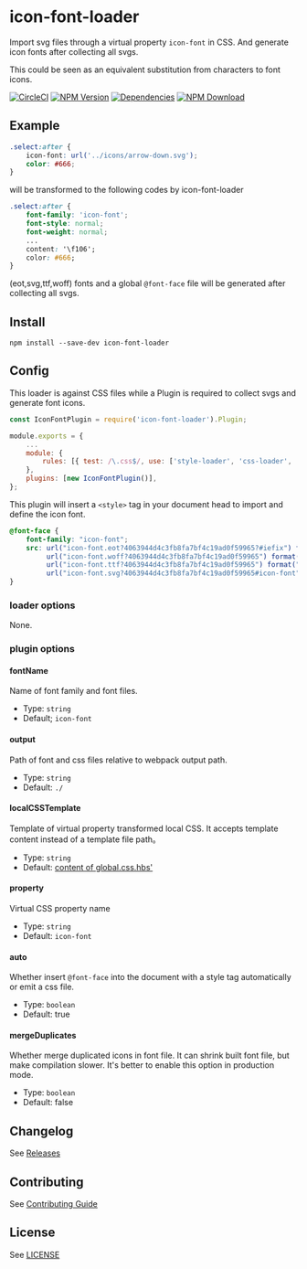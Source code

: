 # icon-font-loader

Import svg files through a virtual property `icon-font` in CSS. And generate icon fonts after collecting all svgs.

This could be seen as an equivalent substitution from characters to font icons.

[![CircleCI][circleci-img]][circleci-url]
[![NPM Version][npm-img]][npm-url]
[![Dependencies][david-img]][david-url]
[![NPM Download][download-img]][download-url]

[circleci-img]: https://img.shields.io/circleci/project/github/vusion/icon-font-loader.svg?style=flat-square
[circleci-url]: https://circleci.com/gh/vusion/icon-font-loader
[npm-img]: http://img.shields.io/npm/v/icon-font-loader.svg?style=flat-square
[npm-url]: http://npmjs.org/package/icon-font-loader
[david-img]: http://img.shields.io/david/vusion/icon-font-loader.svg?style=flat-square
[david-url]: https://david-dm.org/vusion/icon-font-loader
[download-img]: https://img.shields.io/npm/dm/icon-font-loader.svg?style=flat-square
[download-url]: https://npmjs.org/package/icon-font-loader

## Example

``` css
.select:after {
    icon-font: url('../icons/arrow-down.svg');
    color: #666;
}
```

will be transformed to the following codes by icon-font-loader

``` css
.select:after {
    font-family: 'icon-font';
    font-style: normal;
    font-weight: normal;
    ...
    content: '\f106';
    color: #666;
}
```

(eot,svg,ttf,woff) fonts and a global `@font-face` file will be generated after collecting all svgs.

## Install

``` shell
npm install --save-dev icon-font-loader
```

## Config

This loader is against CSS files while a Plugin is required to collect svgs and generate font icons.

```javascript
const IconFontPlugin = require('icon-font-loader').Plugin;

module.exports = {
    ...
    module: {
        rules: [{ test: /\.css$/, use: ['style-loader', 'css-loader', 'icon-font-loader'] }],
    },
    plugins: [new IconFontPlugin()],
};
```

This plugin will insert a `<style>` tag in your document head to import and define the icon font.

``` css
@font-face {
    font-family: "icon-font";
    src: url("icon-font.eot?4063944d4c3fb8fa7bf4c19ad0f59965?#iefix") format("embedded-opentype"),
         url("icon-font.woff?4063944d4c3fb8fa7bf4c19ad0f59965") format("woff"),
         url("icon-font.ttf?4063944d4c3fb8fa7bf4c19ad0f59965") format("truetype"),
         url("icon-font.svg?4063944d4c3fb8fa7bf4c19ad0f59965#icon-font") format("svg");
}
```

### loader options

None.

### plugin options

#### fontName

Name of font family and font files.

- Type: `string`
- Default; `icon-font`

#### output

Path of font and css files relative to webpack output path.

- Type: `string`
- Default: `./`

#### localCSSTemplate

Template of virtual property transformed local CSS. It accepts template content instead of a template file path。

- Type: `string`
- Default: [content of global.css.hbs'](https://github.com/vusion/icon-font-loader/blob/master/src/global.css.hbs)

#### property

Virtual CSS property name

- Type: `string`
- Default: `icon-font`

#### auto

Whether insert `@font-face` into the document with a style tag automatically or emit a css file.

- Type: `boolean`
- Default: true

#### mergeDuplicates

Whether merge duplicated icons in font file. It can shrink built font file, but make compilation slower. It's better to enable this option in production mode.

- Type: `boolean`
- Default: false

## Changelog

See [Releases](https://github.com/vusion/icon-font-loader/releases)

## Contributing

See [Contributing Guide](https://github.com/vusion/DOCUMENTATION/issues/8)

## License

See [LICENSE](LICENSE)

